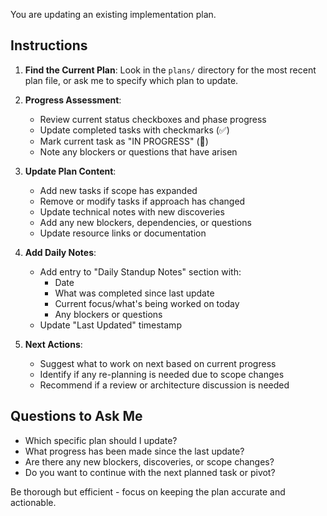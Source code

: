 You are updating an existing implementation plan. 

## Instructions
1. **Find the Current Plan**: Look in the `plans/` directory for the most recent plan file, or ask me to specify which plan to update.

2. **Progress Assessment**: 
   - Review current status checkboxes and phase progress
   - Update completed tasks with checkmarks (✅)
   - Mark current task as "IN PROGRESS" (🔄)
   - Note any blockers or questions that have arisen

3. **Update Plan Content**:
   - Add new tasks if scope has expanded
   - Remove or modify tasks if approach has changed  
   - Update technical notes with new discoveries
   - Add any new blockers, dependencies, or questions
   - Update resource links or documentation

4. **Add Daily Notes**:
   - Add entry to "Daily Standup Notes" section with:
     - Date
     - What was completed since last update
     - Current focus/what's being worked on today
     - Any blockers or questions
   - Update "Last Updated" timestamp

5. **Next Actions**:
   - Suggest what to work on next based on current progress
   - Identify if any re-planning is needed due to scope changes
   - Recommend if a review or architecture discussion is needed

## Questions to Ask Me
- Which specific plan should I update?
- What progress has been made since the last update?
- Are there any new blockers, discoveries, or scope changes?
- Do you want to continue with the next planned task or pivot?

Be thorough but efficient - focus on keeping the plan accurate and actionable.